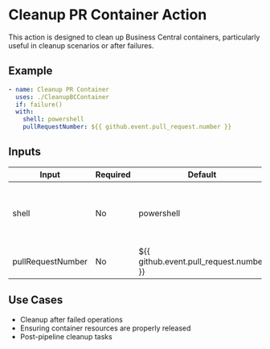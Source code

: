 # Cleanup PR Container Action

This action is designed to clean up Business Central containers, particularly useful in cleanup scenarios or after failures.

## Example

```yaml
- name: Cleanup PR Container
  uses: ./CleanupBCContainer
  if: failure()
  with:
    shell: powershell
    pullRequestNumber: ${{ github.event.pull_request.number }}
```

## Inputs

| Input | Required | Default | Description |
|-------|----------|---------|-------------|
| shell | No | powershell | Shell in which you want to run the action (powershell or pwsh) |
| pullRequestNumber | No | ${{ github.event.pull_request.number }} | The id of the pull request |

## Use Cases

- Cleanup after failed operations
- Ensuring container resources are properly released
- Post-pipeline cleanup tasks